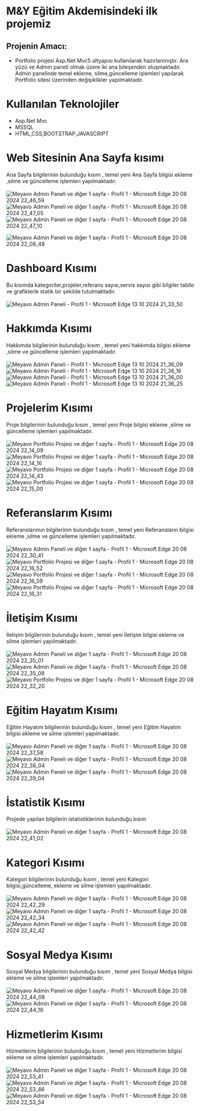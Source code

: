 # M&Y Eğitim Akdemisindeki ilk projemiz 
## Projenin Amacı: 
 * Portfolio projesi Asp.Net Mvc5 altyapısı kullanılarak hazırlanmıştır. Ara yüzü ve Admin paneli olmak üzere iki ana bileşenden oluşmaktadır. Admin panelinde temel ekleme, silme,güncelleme işlemleri yapılarak Portfolio sitesi üzerinden değişiklikler yapılmaktadır.
    

 # Kullanılan Teknolojiler
 * Asp.Net Mvc
  * MSSQL
  * HTML,CSS,BOOTSTRAP,JAVASCRIPT


# Web Sitesinin Ana Sayfa kısımı
Ana Sayfa bilgilerinin bulunduğu kısım , temel yeni Ana Sayfa bilgisi ekleme ,silme ve güncelleme işlemleri yapılmaktadır.
<br><br>
![Meyavo Admin Paneli ve diğer 1 sayfa - Profil 1 - Microsoft​ Edge 20 08 2024 22_46_59](https://github.com/user-attachments/assets/a3ebd559-9505-4f15-9082-b83ef4ffdeb2)
![Meyavo Admin Paneli ve diğer 1 sayfa - Profil 1 - Microsoft​ Edge 20 08 2024 22_47_05](https://github.com/user-attachments/assets/ac9b928d-174b-488c-be3f-d1bd2b85af43)
![Meyavo Admin Paneli ve diğer 1 sayfa - Profil 1 - Microsoft​ Edge 20 08 2024 22_47_10](https://github.com/user-attachments/assets/f9b0c9e6-56fa-44ef-b685-9309bca00f67)

![Meyavo Admin Paneli ve diğer 1 sayfa - Profil 1 - Microsoft​ Edge 20 08 2024 22_08_48](https://github.com/user-attachments/assets/c02d6a51-c2d7-489c-9761-047f72a6b48f)

# Dashboard Kısımı
Bu kısımda kategoriler,projeler,referans sayısı,servis sayısı gibi bilgiler tabllo ve grafiklerle statik bir şekilde tutulmaktadır.
<br><br>
![Meyavo Admin Paneli - Profil 1 - Microsoft​ Edge 13 10 2024 21_33_50](https://github.com/user-attachments/assets/1fc14254-4e64-4873-96e1-21b515e4e167)

# Hakkımda Kısımı
Hakkımda bilgilerinin bulunduğu kısım , temel yeni hakkımda bilgisi ekleme ,silme ve güncelleme işlemleri yapılmaktadır.
<br><br>
![Meyavo Admin Paneli - Profil 1 - Microsoft​ Edge 13 10 2024 21_36_09](https://github.com/user-attachments/assets/23ae4689-bfdc-4819-b137-a1c607aff44c)
![Meyavo Admin Paneli - Profil 1 - Microsoft​ Edge 13 10 2024 21_36_16](https://github.com/user-attachments/assets/c8cc4b48-c6cd-47f3-bd86-0f7e4b19ff57)
![Meyavo Admin Paneli - Profil 1 - Microsoft​ Edge 13 10 2024 21_36_00](https://github.com/user-attachments/assets/5955df6d-a0d9-48e1-8c1b-668e7842dcd3)
![Meyavo Admin Paneli - Profil 1 - Microsoft​ Edge 13 10 2024 21_36_25](https://github.com/user-attachments/assets/236a405b-ab89-41ab-938a-eb86cc48dad7)

# Projelerim Kısımı
Proje bilgilerinin bulunduğu kısım , temel yeni Proje bilgisi ekleme ,silme ve güncelleme işlemleri yapılmaktadır.
<br><br>
![Meyavo Portfolio Projesi ve diğer 1 sayfa - Profil 1 - Microsoft​ Edge 20 08 2024 22_14_09](https://github.com/user-attachments/assets/03de6d9e-c83d-4bf9-ac5b-b7912c799e12)
![Meyavo Portfolio Projesi ve diğer 1 sayfa - Profil 1 - Microsoft​ Edge 20 08 2024 22_14_16](https://github.com/user-attachments/assets/72bf96f1-3ded-4990-819b-bb59ce0c0fde)
![Meyavo Portfolio Projesi ve diğer 1 sayfa - Profil 1 - Microsoft​ Edge 20 08 2024 22_14_43](https://github.com/user-attachments/assets/c7dcf7f6-7618-430e-a6c2-358b8b79ceed)
![Meyavo Portfolio Projesi ve diğer 1 sayfa - Profil 1 - Microsoft​ Edge 20 08 2024 22_15_00](https://github.com/user-attachments/assets/e35e6afa-d29f-4b02-b3f1-5879640c6c04)

# Referanslarım Kısımı
Referanslarımın bilgilerinin bulunduğu kısım , temel yeni Referansların bilgisi ekleme ,silme ve güncelleme işlemleri yapılmaktadır.
<br><br>
![Meyavo Admin Paneli ve diğer 1 sayfa - Profil 1 - Microsoft​ Edge 20 08 2024 22_30_41](https://github.com/user-attachments/assets/0ec2cec2-8a58-4dc9-b685-7330dfef581a)
![Meyavo Portfolio Projesi ve diğer 1 sayfa - Profil 1 - Microsoft​ Edge 20 08 2024 22_16_52](https://github.com/user-attachments/assets/d26aff7b-9f16-4c9c-982f-2cf186483c25)
![Meyavo Portfolio Projesi ve diğer 1 sayfa - Profil 1 - Microsoft​ Edge 20 08 2024 22_16_59](https://github.com/user-attachments/assets/0dc14856-a3ac-44a7-8965-c3e70640ab09)
![Meyavo Portfolio Projesi ve diğer 1 sayfa - Profil 1 - Microsoft​ Edge 20 08 2024 22_16_31](https://github.com/user-attachments/assets/dc261f8f-674c-48b3-a569-b6298e7866bc) 

# İletişim Kısımı
İletişim bilgilerinin bulunduğu kısım , temel yeni İletişim bilgisi ekleme ve silme   işlemleri yapılmaktadır.
<br><br>
![Meyavo Admin Paneli ve diğer 1 sayfa - Profil 1 - Microsoft​ Edge 20 08 2024 22_35_01](https://github.com/user-attachments/assets/e8b36033-70ad-4b8e-8d0d-aca0cffa6ee6)
![Meyavo Admin Paneli ve diğer 1 sayfa - Profil 1 - Microsoft​ Edge 20 08 2024 22_35_08](https://github.com/user-attachments/assets/94021bc4-c9af-4f51-befc-57d07e82b788)
![Meyavo Portfolio Projesi ve diğer 1 sayfa - Profil 1 - Microsoft​ Edge 20 08 2024 22_32_20](https://github.com/user-attachments/assets/21658d18-79b6-43e3-8d03-e3d05a3eefde)

# Eğitim Hayatım Kısımı
 Eğitim Hayatım bilgilerinin bulunduğu kısım , temel yeni  Eğitim Hayatım bilgisi ekleme ve silme   işlemleri yapılmaktadır.
 <br><br>
 ![Meyavo Admin Paneli ve diğer 1 sayfa - Profil 1 - Microsoft​ Edge 20 08 2024 22_37_58](https://github.com/user-attachments/assets/e50e87e0-4297-4e1d-b2a4-21e11c22ec03)
![Meyavo Admin Paneli ve diğer 1 sayfa - Profil 1 - Microsoft​ Edge 20 08 2024 22_38_04](https://github.com/user-attachments/assets/5b351b67-cf59-4805-b3bb-3c6e6ce02456)
![Meyavo Admin Paneli ve diğer 1 sayfa - Profil 1 - Microsoft​ Edge 20 08 2024 22_39_04](https://github.com/user-attachments/assets/8344bc31-c228-43b6-a50f-182f5abb1f3d)

# İstatistik Kısımı
Projede yapılan bilgilerin istatistiklerinin bulunduğu kısım
<br><br>
![Meyavo Admin Paneli ve diğer 1 sayfa - Profil 1 - Microsoft​ Edge 20 08 2024 22_41_02](https://github.com/user-attachments/assets/0ae7653a-d568-4cc0-8625-f570e58abc46)


# Kategori Kısımı
 Kategori bilgilerinin bulunduğu kısım , temel yeni  Kategori bilgisi,güncelleme, ekleme ve silme   işlemleri yapılmaktadır.
 <br><br>
 ![Meyavo Admin Paneli ve diğer 1 sayfa - Profil 1 - Microsoft​ Edge 20 08 2024 22_42_29](https://github.com/user-attachments/assets/71093768-cd88-4975-88bb-efdab2e1ef64)
![Meyavo Admin Paneli ve diğer 1 sayfa - Profil 1 - Microsoft​ Edge 20 08 2024 22_42_34](https://github.com/user-attachments/assets/2627759c-fbca-4a4e-9bb3-1087bdaf4713)
![Meyavo Admin Paneli ve diğer 1 sayfa - Profil 1 - Microsoft​ Edge 20 08 2024 22_42_42](https://github.com/user-attachments/assets/eee21bfb-19bc-40fb-bd00-f31471cc7ab2)


# Sosyal Medya Kısımı
 Sosyal Medya bilgilerinin bulunduğu kısım , temel yeni  Sosyal Medya bilgisi ekleme ve silme   işlemleri yapılmaktadır.
 <br><br>
![Meyavo Admin Paneli ve diğer 1 sayfa - Profil 1 - Microsoft​ Edge 20 08 2024 22_44_08](https://github.com/user-attachments/assets/e338c597-9348-4bf1-bbd0-b68d644b36b5)
![Meyavo Admin Paneli ve diğer 1 sayfa - Profil 1 - Microsoft​ Edge 20 08 2024 22_44_16](https://github.com/user-attachments/assets/b20b2188-f5b0-4507-be67-a9f350b78d83)

# Hizmetlerim Kısımı
 Hizmetlerim bilgilerinin bulunduğu kısım , temel yeni  Hizmetlerim bilgisi ekleme ve silme   işlemleri yapılmaktadır.
 <br><br>
 ![Meyavo Admin Paneli ve diğer 1 sayfa - Profil 1 - Microsoft​ Edge 20 08 2024 22_53_41](https://github.com/user-attachments/assets/de9c9095-cd98-4677-a9c1-e8c94901716a)
![Meyavo Admin Paneli ve diğer 1 sayfa - Profil 1 - Microsoft​ Edge 20 08 2024 22_53_46](https://github.com/user-attachments/assets/72233724-f29d-46bf-a9c4-16fb6eaa8bbf)
![Meyavo Admin Paneli ve diğer 1 sayfa - Profil 1 - Microsoft​ Edge 20 08 2024 22_53_54](https://github.com/user-attachments/assets/43ead63b-1fe1-401d-b543-e25c697ca02d)











